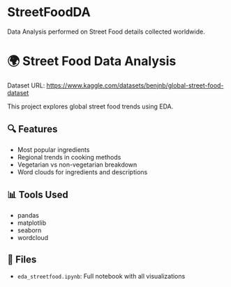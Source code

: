 # StreetFoodDA
Data Analysis performed on Street Food details collected worldwide. 
# 🌍 Street Food Data Analysis
Dataset URL: https://www.kaggle.com/datasets/benjnb/global-street-food-dataset

This project explores global street food trends using EDA.

## 🔍 Features
- Most popular ingredients
- Regional trends in cooking methods
- Vegetarian vs non-vegetarian breakdown
- Word clouds for ingredients and descriptions

## 📊 Tools Used
- pandas
- matplotlib
- seaborn
- wordcloud

## 📁 Files
- `eda_streetfood.ipynb`: Full notebook with all visualizations
